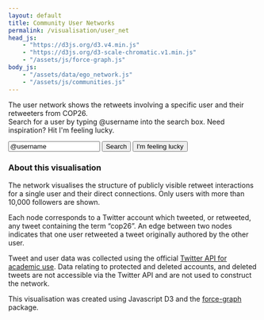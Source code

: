 ```yaml
---
layout: default
title: Community User Networks
permalink: /visualisation/user_net
head_js:
    - "https://d3js.org/d3.v4.min.js"
    - "https://d3js.org/d3-scale-chromatic.v1.min.js"
    - "/assets/js/force-graph.js"
body_js:
    - "/assets/data/ego_network.js"
    - "/assets/js/communities.js"
---
```

<div class="text-center">
<p>The user network shows the retweets involving a specific user and their retweeters from COP26.<br/>
Search for a user by typing <a>@username</a> into the search box. Need inspiration? Hit <a>I'm feeling lucky</a>.</p>

<input type="text" id="username" value="@username">
<button id="search" onclick="UserSearch(0)" >Search</button>
<button if="lucky"  onclick="LuckySearch(0)">I'm feeling lucky</button>
<p id="message"></p>
</div>

<div id="graph" class="center"></div>

### About this visualisation

The network visualises the structure of publicly visible retweet interactions for a single user and their direct connections. Only users with more than 10,000 followers are shown.

Each node corresponds to a Twitter account which tweeted, or retweeted, any tweet containing the term “cop26”. An edge between two nodes indicates that one user retweeted a tweet originally authored by the other user. 

Tweet and user data was collected using the official <a href="https://developer.twitter.com/en/products/twitter-api/academic-research">Twitter API for academic use</a>. Data relating to protected and deleted accounts, and deleted tweets are not accessible via the Twitter API and are not used to construct the network.

This visualisation was created using Javascript D3 and the <a target="_blank" href="https://github.com/vasturiano/force-graph">force-graph</a> package.


